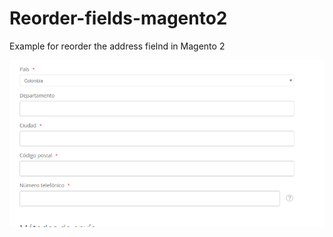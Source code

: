 # Reorder-fields-magento2
Example for reorder the address fielnd in Magento 2

![alt text](https://github.com/carloshernan007/Reorder-fields-magento2/blob/master/example.png)
